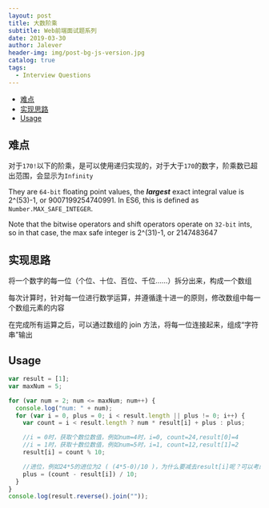 ```yaml
---
layout: post
title: 大数阶乘
subtitle: Web前端面试题系列
date: 2019-03-30
author: Jalever
header-img: img/post-bg-js-version.jpg
catalog: true
tags:
  - Interview Questions
---
```


- [难点](#%E9%9A%BE%E7%82%B9)
- [实现思路](#%E5%AE%9E%E7%8E%B0%E6%80%9D%E8%B7%AF)
- [Usage](#usage)

## 难点

对于`170!`以下的阶乘，是可以使用递归实现的，对于大于`170`的数字，阶乘数已超出范围，会显示为`Infinity`

They are `64-bit` floating point values, the **_largest_** exact integral value is 2^(53)-1, or 9007199254740991. In ES6, this is defined as `Number.MAX_SAFE_INTEGER`.

Note that the bitwise operators and shift operators operate on `32-bit` ints, so in that case, the max safe integer is 2^(31)-1, or 2147483647

## 实现思路

将一个数字的每一位（个位、十位、百位、千位……）拆分出来，构成一个数组<br>

每次计算时，针对每一位进行数学运算，并遵循逢十进一的原则，修改数组中每一个数组元素的内容<br>

在完成所有运算之后，可以通过数组的 join 方法，将每一位连接起来，组成“字符串”输出<br>

## Usage

```javascript
var result = [1];
var maxNum = 5;

for (var num = 2; num <= maxNum; num++) {
  console.log("num: " + num);
  for (var i = 0, plus = 0; i < result.length || plus != 0; i++) {
    var count = i < result.length ? num * result[i] + plus : plus;

    //i = 0时，获取个数位数值，例如num=4时，i=0, count=24,result[0]=4
    //i = 1时，获取十数位数值，例如num=5时，i=1, count=12,result[1]=2
    result[i] = count % 10;

    //进位，例如24*5的进位为2 ( (4*5-0)/10 )，为什么要减去result[i]呢？可以考虑36*6的进位为( (6*6-6)/10 )
    plus = (count - result[i]) / 10;
  }
}
console.log(result.reverse().join(""));
```
